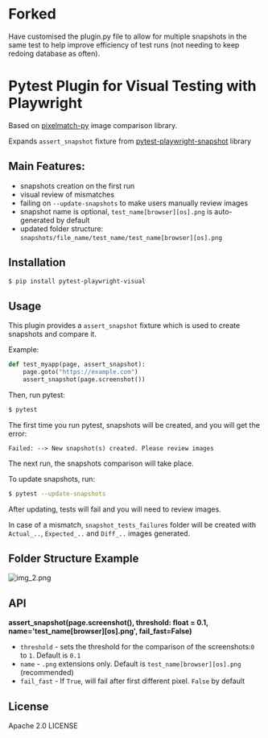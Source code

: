 # Forked

Have customised the plugin.py file to allow for multiple snapshots in the same test to help improve efficiency of test runs (not needing to keep redoing database as often).

# Pytest Plugin for Visual Testing with Playwright

Based on [pixelmatch-py](https://github.com/whtsky/pixelmatch-py) image comparison library.

Expands `assert_snapshot` fixture from [pytest-playwright-snapshot](https://github.com/kumaraditya303/pytest-playwright-snapshot) library 

## Main Features:
- snapshots creation on the first run
- visual review of mismatches
- failing on `--update-snapshots` to make users manually review images
- snapshot name is optional, `test_name[browser][os].png` is auto-generated by default
- updated folder structure: `snapshots/file_name/test_name/test_name[browser][os].png`

## Installation

```bash
$ pip install pytest-playwright-visual
```

## Usage

This plugin provides a `assert_snapshot` fixture which is used to create snapshots and compare it.

Example:

```python
def test_myapp(page, assert_snapshot):
    page.goto("https://example.com")
    assert_snapshot(page.screenshot())
```
Then, run pytest:
```bash
$ pytest
```
The first time you run pytest, snapshots will be created, and you will get the error:

```console
Failed: --> New snapshot(s) created. Please review images
```

The next run, the snapshots comparison will take place. 

To update snapshots, run:

```bash
$ pytest --update-snapshots
```

After updating, tests will fail and you will need to review images.

In case of a mismatch, `snapshot_tests_failures` folder will be created with `Actual_..`, `Expected_..` and `Diff_..` images generated.

## Folder Structure Example

![img_2.png](img_2.png)

## API
**assert_snapshot(page.screenshot(), threshold: float = 0.1, name='test_name[browser][os].png', fail_fast=False)**
- `threshold` - sets the threshold for the comparison of the screenshots:`0` to `1`. Default is `0.1`
- `name` - `.png` extensions only. Default is `test_name[browser][os].png` (recommended)
- `fail_fast` - If `True`, will fail after first different pixel. `False` by default
## License

Apache 2.0 LICENSE
